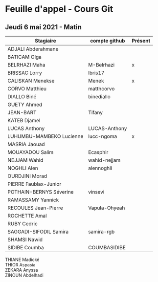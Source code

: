	
# Feuille d'appel - Cours Git
## Jeudi 6 mai 2021 - Matin

| Stagiaire | compte github  | Présent |
|---|---|---|
|ADJALI Abderahmane| |	|
|BATICAM Olga| | |
|BELRHAZI Maha	| M-Belrhazi | x|
|BRISSAC Lorry	| lbris17 | |
|CALISKAN Menekse	| Menek | x|
|CORVO Matthieu	| matthcorvo | |
|DIALLO Biné	| binediallo | |
|GUETY Ahmed	| | |
|JEAN-BART | Tifany	| |
|KATEB Djamel	| | |
|LUCAS Anthony	| LUCAS-Anthony | |
|LUHUMBU-MAMBEKO Lucienne	 | lucc-ngoma |x|
|MASRIA Jaouad	| | |
|MOUAYADOU Salim	| Ecasphir | |
|NEJJAM Wahid |	wahid-nejjam | |
|NOGHLI Alen	| alennoghli | |
|OURDJINI Morad | | |
|PIERRE Faublax-Junior	| | |
|POTHAIN-BERNYS Séverine |	vinsevi | |
|RAMASSAMY Yannick	| |
|RECOULES Jean-Pierre |	Vapula-Ohyeah | |
|ROCHETTE Amal	| | |
|RUBY Cedric	
|SAGGADI-SIFODIL Samira	| samira-rgb | |
SHAMSI Nawid	| | |
SIDIBE Coumba	| COUMBASIDIBE ||
THIANE Madické	
THIOR Aspasia	
ZEKARA Anyssa	
ZINOUN Abdelhadi	
